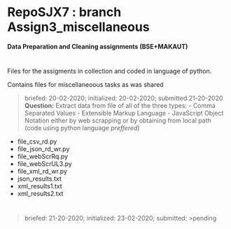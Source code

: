 # RepoSJX7 : branch Assign3_miscellaneous
__Data Preparation and Cleaning assignments (BSE+MAKAUT)__
#
Files for the assigments in collection and coded in language of python.

Contains files for miscellaneoous tasks as was shared 
>briefed: 20-02-2020; initialized: 20-02-2020; submitted:21-20-2020 
>__Question:__ Extract data from file of all of the three types: - Comma Separated Values - Extensible Markup Language - JavaScript Object Notation
> either by web scrapping or by obtaining from local path (code using python language *preffered*)
- file_csv_rd.py
- file_json_rd_wr.py
- file_webScrRq.py
- file_webScrUL3.py 
- file_xml_rd_wr.py
- json_results.txt
- xml_results1.txt 
- xml_results2.txt
# 
>briefed: 21-20-2020; initialized: 23-02-2020; submitted: >pending
